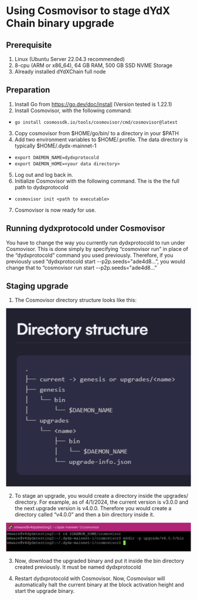 # Using Cosmovisor to stage dYdX Chain binary upgrade 

## Prerequisite

1. Linux (Ubuntu Server 22.04.3 recommended)
2. 8-cpu (ARM or x86_64), 64 GB RAM, 500 GB SSD NVME Storage
3. Already installed dYdXChain full node

## Preparation

1. Install Go from https://go.dev/doc/install (Version tested is 1.22.1)
2. Install Cosmovisor, with the following command:
- `go install cosmossdk.io/tools/cosmovisor/cmd/cosmovisor@latest`
3. Copy cosmovisor from $HOME/go/bin/ to a directory in your $PATH
4. Add two environment variables to $HOME/.profile.  The data directory is typically $HOME/.dydx-mainnet-1
- `export DAEMON_NAME=dydxprotocold`
- `export DAEMON_HOME=<your data directory>`
5. Log out and log back in.
6. Initialize Cosmovisor with the following command.  The <path to executable> is the the full path to dydxprotocold
- `cosmovisor init <path to executable>`
7. Cosmovisor is now ready for use.

## Running dydxprotocold under Cosmovisor

You have to change the way you currently run dydxprotocold to run under Cosmovisor.  This is done simply by specifying “cosmovisor run” in place of the “dydxprotocold” command you used previously.  Therefore, if you previously used “dydxprotocold start --p2p.seeds="ade4d8…”, you would change that to “cosmovisor run start --p2p.seeds="ade4d8…”

## Staging upgrade

1. The Cosmovisor directory structure looks like this:

![Upgrade1](../../../../artifacts/Staging_1.png)

2. To stage an upgrade, you would create a <name> directory inside the upgrades/ directory.  For example, as of 4/1/2024, the current version is v3.0.0 and the next upgrade version is v4.0.0.  Therefore you would create a directory called “v4.0.0” and then a bin directory inside it.

![Upgrade2](../../../../artifacts/Staging_2.png)

3. Now, download the upgraded binary and put it inside the bin directory created previously.  It must be named dydxprotocold

4. Restart dydxprotocold with Cosmovisor.  Now, Cosmovisor will automatically halt the current binary at the block activation height and start the upgrade binary.
